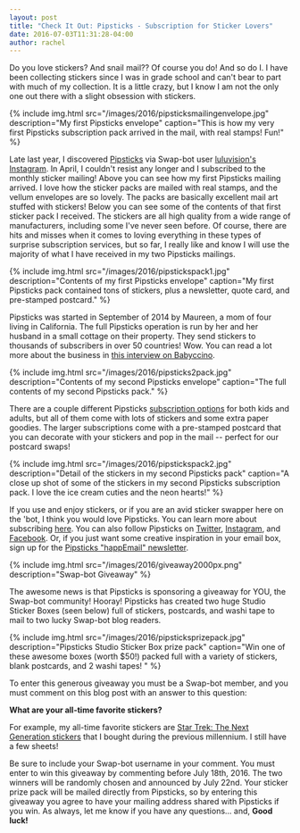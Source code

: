 ```yaml
---
layout: post
title: "Check It Out: Pipsticks - Subscription for Sticker Lovers"
date: 2016-07-03T11:31:28-04:00
author: rachel
---
```


Do you love stickers? And snail mail?? Of course you do! And so do I. I have been collecting stickers since I was in grade school and can't bear to part with much of my collection. It is a little crazy, but I know I am not the only one out there with a slight obsession with stickers.

{% include img.html src="/images/2016/pipsticksmailingenvelope.jpg" description="My first Pipsticks envelope" caption="This is how my very first Pipsticks subscription pack arrived in the mail, with real stamps! Fun!" %}

Late last year, I discovered [Pipsticks](https://www.pipsticks.com/) via Swap-bot user [luluvision's](http://www.swap-bot.com/user:luluvision) [Instagram](https://www.instagram.com/p/8n-V37jttx/). In April, I couldn't resist any longer and I subscribed to the monthly sticker mailing! Above you can see how my first Pipsticks mailing arrived. I love how the sticker packs are mailed with real stamps, and the vellum envelopes are so lovely. The packs are basically excellent mail art stuffed with stickers! Below you can see some of the contents of that first sticker pack I received. The stickers are all high quality from a wide range of manufacturers, including some I've never seen before. Of course, there are hits and misses when it comes to loving everything in these types of surprise subscription services, but so far, I really like and know I will use the majority of what I have received in my two Pipsticks mailings.

{% include img.html src="/images/2016/pipstickspack1.jpg" description="Contents of my first Pipsticks envelope" caption="My first Pipsticks pack contained tons of stickers, plus a newsletter, quote card, and pre-stamped postcard." %}

Pipsticks was started in September of 2014 by Maureen, a mom of four living in California. The full Pipsticks operation is run by her and her husband in a small cottage on their property. They send stickers to thousands of subscribers in over 50 countries! Wow. You can read a lot more about the business in [this interview on Babyccino](http://babyccinokids.com/blog/2016/06/13/5-questions-with-maureen-from-pipsticks/).

{% include img.html src="/images/2016/pipsticks2pack.jpg" description="Contents of my second Pipsticks envelope" caption="The full contents of my second Pipsticks pack." %}

There are a couple different Pipsticks [subscription options](https://pipsticks.com/refer/Rache-HPUBCOBI) for both kids and adults, but all of them come with lots of stickers and some extra paper goodies. The larger subscriptions come with a pre-stamped postcard that you can decorate with your stickers and pop in the mail -- perfect for our postcard swaps!

{% include img.html src="/images/2016/pipstickspack2.jpg" description="Detail of the stickers in my second Pipsticks pack" caption="A close up shot of some of the stickers in my second Pipsticks subscription pack. I love the ice cream cuties and the neon hearts!" %}

If you use and enjoy stickers, or if you are an avid sticker swapper here on the 'bot, I think you would love Pipsticks. You can learn more about subscribing [here](https://pipsticks.com/refer/Rache-HPUBCOBI). You can also follow Pipsticks on [Twitter](https://twitter.com/mypipsticks), [Instagram](https://www.instagram.com/lovepipsticks/), and [Facebook](https://www.facebook.com/lovepipsticks/?fref=nf). Or, if you just want some creative inspiration in your email box, sign up for the [Pipsticks "happEmail" newsletter](http://pipsticks.us8.list-manage.com/subscribe?u=baab2c83e93b0a5cf79effe2b&id=07ba63c4b6).

{% include img.html src="/images/2016/giveaway2000px.png" description="Swap-bot Giveaway" %}

The awesome news is that Pipsticks is sponsoring a giveaway for YOU, the Swap-bot community! Hooray! Pipsticks has created two huge Studio Sticker Boxes (seen below) full of stickers, postcards, and washi tape to mail to two lucky Swap-bot blog readers.

{% include img.html src="/images/2016/pipsticksprizepack.jpg" description="Pipsticks Studio Sticker Box prize pack" caption="Win one of these awesome boxes (worth $50!) packed full with a variety of stickers, blank postcards, and 2 washi tapes! " %}

To enter this generous giveaway you must be a Swap-bot member, and you must comment on this blog post with an answer to this question:

**What are your all-time favorite stickers?**

For example, my all-time favorite stickers are [Star Trek: The Next Generation stickers](https://www.flickr.com/photos/rlj/8723010625/in/photolist-j587ye-fHgT9Q-fEFUhM-ehPH9V-9YEVQi-4pXXNL-4pY6oy-4pY5Qo-4pY3KE) that I bought during the previous millennium. I still have a few sheets!

Be sure to include your Swap-bot username in your comment. You must enter to win this giveaway by commenting before July 18th, 2016. The two winners will be randomly chosen and announced by July 22nd. Your sticker prize pack will be mailed directly from Pipsticks, so by entering this giveaway you agree to have your mailing address shared with Pipsticks if you win. As always, let me know if you have any questions... and, **Good luck!**
